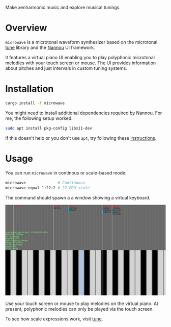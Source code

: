 Make xenharmonic music and explore musical tunings.

# Overview

`microwave` is a microtonal waveform synthesizer based on the microtonal [tune](https://crates.io/crates/tune) library and the [Nannou](https://nannou.cc/) UI framework.

It features a virtual piano UI enabling you to play polyphonic microtonal melodies with your touch screen or mouse. The UI provides information about pitches and just intervals in custom tuning systems.

# Installation

```bash
cargo install -f microwave
```

You might need to install additional dependencies required by Nannou. For me, the following setup worked:

```bash
sudo apt install pkg-config libx11-dev
```

If this doesn't help or you don't use `apt`, try following these [instructions](https://guide.nannou.cc/getting_started/platform-specific_setup.html).

# Usage

You can run `microwave` in continous or scale-based mode:

```bash
microwave              # Continuous
microwave equal 1:22:2 # 22-EDO scale
```

The command should spawn a a window showing a virtual keyboard.

![baae](screenshot.png)

Use your touch screen or mouse to play melodies on the virtual piano. At present, polyphonic melodies can only be played via the touch screen.

To see how scale expressions work, visit [tune](https://crates.io/crates/tune).




